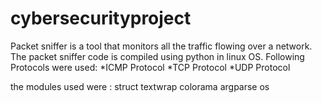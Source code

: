 # cybersecurityproject
Packet sniffer is a tool that monitors all the traffic flowing over a network. The packet sniffer code is compiled using python in linux OS. Following Protocols were used: *ICMP Protocol *TCP Protocol *UDP Protocol

the modules used were : struct textwrap colorama argparse os
